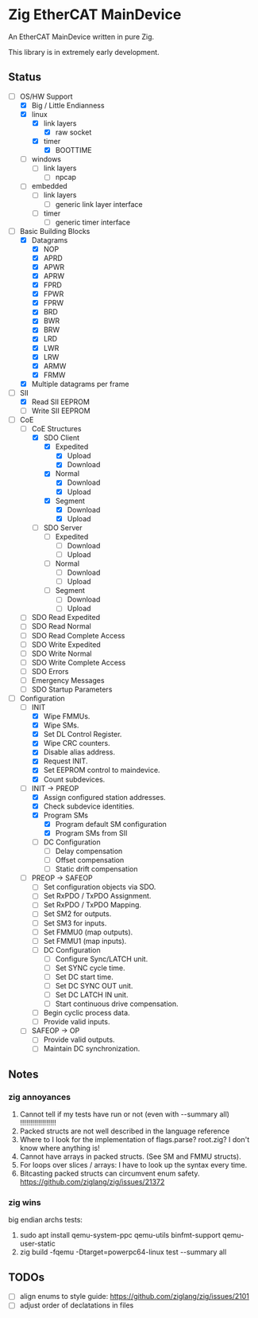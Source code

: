 # Zig EtherCAT MainDevice

An EtherCAT MainDevice written in pure Zig.

This library is in extremely early development.

## Status

- [ ] OS/HW Support
  - [x] Big / Little Endianness
  - [x] linux
    - [x] link layers
      - [x] raw socket
    - [x] timer
      - [x] BOOTTIME
  - [ ] windows
    - [ ] link layers
      - [ ] npcap
  - [ ] embedded
    - [ ] link layers
      - [ ] generic link layer interface
    - [ ] timer
      - [ ] generic timer interface
- [ ] Basic Building Blocks
  - [x] Datagrams
    - [x] NOP
    - [x] APRD
    - [x] APWR
    - [x] APRW
    - [x] FPRD
    - [x] FPWR
    - [x] FPRW
    - [x] BRD
    - [x] BWR
    - [x] BRW
    - [x] LRD
    - [x] LWR
    - [x] LRW
    - [x] ARMW
    - [x] FRMW
  - [x] Multiple datagrams per frame
- [ ] SII
  - [x] Read SII EEPROM
  - [ ] Write SII EEPROM
- [ ] CoE
  - [ ] CoE Structures
    - [x] SDO Client 
      - [x] Expedited
        - [x] Upload
        - [x] Download
      - [x] Normal
        - [x] Download
        - [x] Upload
      - [x] Segment
        - [x] Download
        - [x] Upload
    - [ ] SDO Server
      - [ ] Expedited
        - [ ] Download
        - [ ] Upload
      - [ ] Normal
        - [ ] Download
        - [ ] Upload
      - [ ] Segment
        - [ ] Download
        - [ ] Upload
  - [ ] SDO Read Expedited
  - [ ] SDO Read Normal
  - [ ] SDO Read Complete Access
  - [ ] SDO Write Expedited
  - [ ] SDO Write Normal
  - [ ] SDO Write Complete Access
  - [ ] SDO Errors
  - [ ] Emergency Messages
  - [ ] SDO Startup Parameters
- [ ] Configuration
  - [ ] INIT
    - [x] Wipe FMMUs.
    - [x] Wipe SMs.
    - [x] Set DL Control Register.
    - [x] Wipe CRC counters.
    - [x] Disable alias address.
    - [x] Request INIT.
    - [x] Set EEPROM control to maindevice.
    - [x] Count subdevices.
  - [ ] INIT -> PREOP
    - [x] Assign configured station addresses.
    - [x] Check subdevice identities.
    - [x] Program SMs
      - [x] Program default SM configuration
      - [x] Program SMs from SII
    - [ ] DC Configuration
      - [ ] Delay compensation
      - [ ] Offset compensation
      - [ ] Static drift compensation
  - [ ] PREOP -> SAFEOP
    - [ ] Set configuration objects via SDO.
    - [ ] Set RxPDO / TxPDO Assignment.
    - [ ] Set RxPDO / TxPDO Mapping.
    - [ ] Set SM2 for outputs.
    - [ ] Set SM3 for inputs.
    - [ ] Set FMMU0 (map outputs).
    - [ ] Set FMMU1 (map inputs).
    - [ ] DC Configuration
      - [ ] Configure Sync/LATCH unit.
      - [ ] Set SYNC cycle time.
      - [ ] Set DC start time.
      - [ ] Set DC SYNC OUT unit.
      - [ ] Set DC LATCH IN unit.
      - [ ] Start continuous drive compensation.
    - [ ] Begin cyclic process data.
    - [ ] Provide valid inputs.
  - [ ] SAFEOP -> OP
    - [ ] Provide valid outputs.
    - [ ] Maintain DC synchronization.

## Notes

### zig annoyances

1. Cannot tell if my tests have run or not (even with --summary all) !!!!!!!!!!!!!!!!!!
2. Packed structs are not well described in the language reference
3. Where to I look for the implementation of flags.parse? root.zig? I don't know where
anything is!
4. Cannot have arrays in packed structs. (See SM and FMMU structs).
5. For loops over slices / arrays: I have to look up the syntax every time.
6. Bitcasting packed structs can circumvent enum safety. <https://github.com/ziglang/zig/issues/21372>

### zig wins

big endian archs tests:

1. sudo apt install qemu-system-ppc qemu-utils binfmt-support qemu-user-static
2. zig build -fqemu -Dtarget=powerpc64-linux test --summary all

## TODOs

- [ ] align enums to style guide: <https://github.com/ziglang/zig/issues/2101>
- [ ] adjust order of declatations in files
